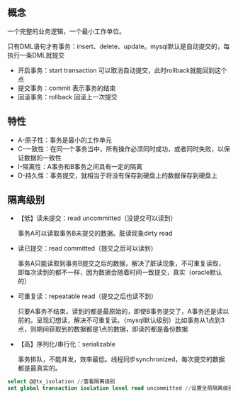 ## 概念

一个完整的业务逻辑，一个最小工作单位。

只有DML语句才有事务：insert、delete、update。mysql默认是自动提交的，每执行一条DML就提交

- 开启事务：start transaction 可以取消自动提交，此时rollback就能回到这个点
- 提交事务：commit 表示事务的结束
- 回滚事务：rollback 回滚上一次提交

## 特性

- A-原子性：事务是最小的工作单元
- C-一致性：在同一个事务当中，所有操作必须同时成功，或者同时失败，以保证数据的一致性
- I-隔离性：A事务和B事务之间具有一定的隔离
- D-持久性：事务提交，就相当于将没有保存到硬盘上的数据保存到硬盘上

## 隔离级别

- 【低】读未提交：read uncommitted（没提交可以读到）
    
    事务A可以读取事务B未提交的数据。脏读现象dirty read
    
- 读已提交：read committed（提交之后可以读到）
    
    事务A只能读取到事务B提交之后的数据，解决了脏读现象，不可重复读取，即每次读到的都不一样，因为数据会随着时间一致提交，真实（oracle默认的）
    
- 可重复读：repeatable read（提交之后也读不到）
    
    只要A事务不结束，读到的都是最原始的，即使B事务提交了，A事务还是读以前的。呈现幻想读，解决不可重复读。（mysql默认级别）比如事务从1点到3点，则期间获取到的数据都是1点的数据，即读的都是备份数据
    
- 【高】序列化/串行化：serializable
    
    事务排队，不能并发，效率最低。线程同步synchronized，每次提交的数据都是最真实的。
    

```sql
select @@tx_isolation //查看隔离级别
set global transaction isolation level read uncommitted //设置全局隔离级别
```